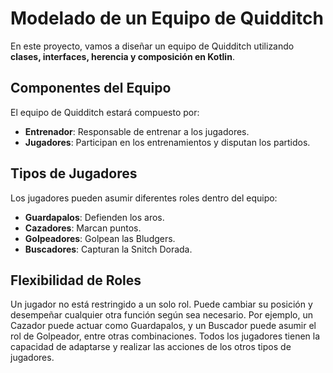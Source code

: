 # Modelado de un Equipo de Quidditch

En este proyecto, vamos a diseñar un equipo de Quidditch utilizando **clases, interfaces, herencia y composición en Kotlin**. 

## Componentes del Equipo

El equipo de Quidditch estará compuesto por:

- **Entrenador**: Responsable de entrenar a los jugadores.
- **Jugadores**: Participan en los entrenamientos y disputan los partidos.

## Tipos de Jugadores

Los jugadores pueden asumir diferentes roles dentro del equipo:

- **Guardapalos**: Defienden los aros.
- **Cazadores**: Marcan puntos.
- **Golpeadores**: Golpean las Bludgers.
- **Buscadores**: Capturan la Snitch Dorada.

## Flexibilidad de Roles

Un jugador no está restringido a un solo rol. Puede cambiar su posición y desempeñar cualquier otra función según sea necesario. Por ejemplo, un Cazador puede actuar como Guardapalos, y un Buscador puede asumir el rol de Golpeador, entre otras combinaciones. Todos los jugadores tienen la capacidad de adaptarse y realizar las acciones de los otros tipos de jugadores.


